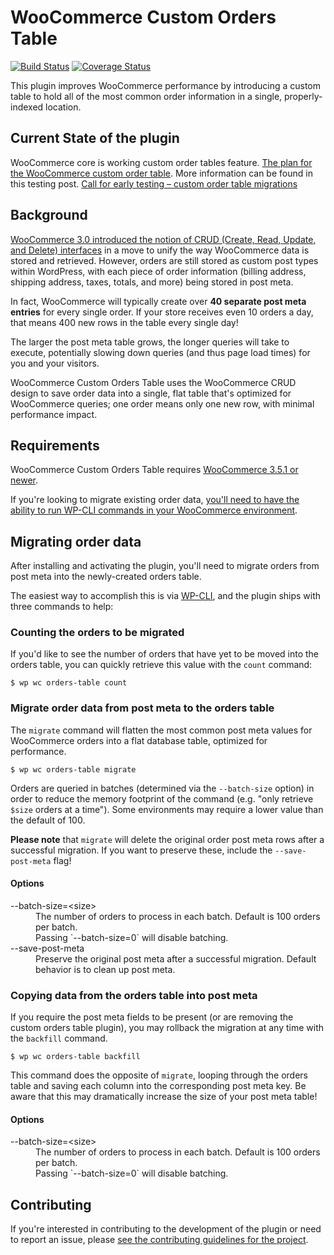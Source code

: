 # WooCommerce Custom Orders Table

[![Build Status](https://travis-ci.org/liquidweb/woocommerce-custom-orders-table.svg?branch=develop)](https://travis-ci.org/liquidweb/woocommerce-custom-orders-table)
[![Coverage Status](https://coveralls.io/repos/github/liquidweb/woocommerce-custom-orders-table/badge.svg?branch=develop)](https://coveralls.io/github/liquidweb/woocommerce-custom-orders-table?branch=develop)

This plugin improves WooCommerce performance by introducing a custom table to hold all of the most common order information in a single, properly-indexed location.

## Current State of the plugin

WooCommerce core is working custom order tables feature. [The plan for the WooCommerce custom order table](https://developer.woocommerce.com/2022/01/17/the-plan-for-the-woocommerce-custom-order-table/). More information can be found in this testing post. [Call for early testing – custom order table migrations](https://developer.woocommerce.com/2022/05/16/call-for-early-testing-custom-order-table-migrations/)

## Background

[WooCommerce 3.0 introduced the notion of CRUD (Create, Read, Update, and Delete) interfaces](https://woocommerce.wordpress.com/2016/10/27/the-new-crud-classes-in-woocommerce-2-7/) in a move to unify the way WooCommerce data is stored and retrieved. However, orders are still stored as custom post types within WordPress, with each piece of order information (billing address, shipping address, taxes, totals, and more) being stored in post meta.

In fact, WooCommerce will typically create over **40 separate post meta entries** for every single order. If your store receives even 10 orders a day, that means 400 new rows in the table every single day!

The larger the post meta table grows, the longer queries will take to execute, potentially slowing down queries (and thus page load times) for you and your visitors.

WooCommerce Custom Orders Table uses the WooCommerce CRUD design to save order data into a single, flat table that's optimized for WooCommerce queries; one order means only one new row, with minimal performance impact.

## Requirements

WooCommerce Custom Orders Table requires [WooCommerce 3.5.1 or newer](https://wordpress.org/plugins/woocommerce/).

If you're looking to migrate existing order data, [you'll need to have the ability to run WP-CLI commands in your WooCommerce environment](http://wp-cli.org/).

## Migrating order data

After installing and activating the plugin, you'll need to migrate orders from post meta into the newly-created orders table.

The easiest way to accomplish this is via [WP-CLI](http://wp-cli.org/), and the plugin ships with three commands to help:

### Counting the orders to be migrated

If you'd like to see the number of orders that have yet to be moved into the orders table, you can quickly retrieve this value with the `count` command:

```
$ wp wc orders-table count
```

### Migrate order data from post meta to the orders table

The `migrate` command will flatten the most common post meta values for WooCommerce orders into a flat database table, optimized for performance.

```
$ wp wc orders-table migrate
```

Orders are queried in batches (determined via the `--batch-size` option) in order to reduce the memory footprint of the command (e.g. "only retrieve `$size` orders at a time"). Some environments may require a lower value than the default of 100.

**Please note** that `migrate` will delete the original order post meta rows after a successful migration. If you want to preserve these, include the `--save-post-meta` flag!

#### Options

<dl>
	<dt>--batch-size=&lt;size&gt;</dt>
	<dd>The number of orders to process in each batch. Default is 100 orders per batch.</dd>
	<dd>Passing `--batch-size=0` will disable batching.</dd>
	<dt>--save-post-meta</dt>
	<dd>Preserve the original post meta after a successful migration. Default behavior is to clean up post meta.</dd>
</dl>


### Copying data from the orders table into post meta

If you require the post meta fields to be present (or are removing the custom orders table plugin), you may rollback the migration at any time with the `backfill` command.

```
$ wp wc orders-table backfill
```

This command does the opposite of `migrate`, looping through the orders table and saving each column into the corresponding post meta key. Be aware that this may dramatically increase the size of your post meta table!

#### Options

<dl>
	<dt>--batch-size=&lt;size&gt;</dt>
	<dd>The number of orders to process in each batch. Default is 100 orders per batch.</dd>
	<dd>Passing `--batch-size=0` will disable batching.</dd>
</dl>

## Contributing

If you're interested in contributing to the development of the plugin or need to report an issue, please [see the contributing guidelines for the project](https://github.com/liquidweb/woocommerce-custom-orders-table/blob/develop/CONTRIBUTING.md).

